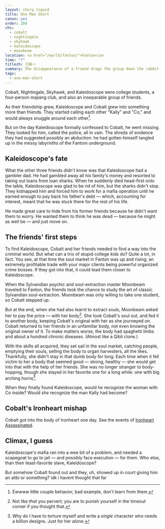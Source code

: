 ```yaml
---
layout: story.liquid
title: One Man Short
canon: yes
order: 204
chs:
  - cobalt
  - nightingale
  - skyhawk
  - kaleidoscope
  - moonbeam
location: <a href="/world/fanton/">Fanton</a>
time: "?"
titlezh: 三缺一
summary: The disappearance of a friend drags the group down the rabbit hole of Fantoni organized crime.
tags:
  - one-man-short
---
```


Cobalt, Nightingale, Skyhawk, and Kaleidoscope were college students, a four-person majiang club, and also an inseparable group of friends.

As their friendship grew, Kaleidoscope and Cobalt grew into something more than friends. They started calling each other "Kally" and "Co," and would always snuggle around each other[^1].

But on the day Kaleidoscope formally confessed to Cobalt, he went missing. They looked for him, called the police, all in vain. The shreds of evidence they had suggested possibly an abduction: he had gotten himself tangled up in the messy labyrinths of the Fantoni underground.

## Kaleidoscope's fate

What the other three friends didn't know was that Kaleidoscope had a gambler dad. He had gambled away all his family's money and resorted to taking out loans from loan sharks. When he suddenly died head-first onto the table, Kaleidoscope was glad to be rid of him, but the sharks didn't stop. They kidnapped him and forced him to work for a mafia operation until he earned enough to pay back his father's debt — which, accounting for interest, meant that he was stuck there for the rest of his life.

He made great care to hide from his former friends because he didn't want them to worry. He wanted them to think he was dead — because he might as well be — and just move on.

## The friends' first steps

To find Kaleidoscope, Cobalt and her friends needed to find a way into the criminal world. But what can a trio of stupid college kids do? Quite a lot, in fact. You see, at that time the soul market in Fanton was up and rising; an extremely profitable trade with your major clients being powerful organized crime bosses. If they got into that, it could lead them closer to Kaleidoscope.

When the Sylvandian psychic and soul-extraction master Moonbeam traveled to Fanton, the friends took the chance to study the art of classic Sylvandian soul-extraction. Moonbeam was only willing to take one student, so Cobalt stepped up.

But at the end, when she had also learnt to extract souls, Moonbeam asked her to pay the price — with her body[^2]. She took Cobalt's soul out, and fed it to another body, keeping Cobalt's original with her as she journeyed on. Cobalt returned to her friends in an unfamiliar body, not even knowing the original owner of it. To make matters worse, the body had spaghetti limbs and about a hundred chronic diseases. (Almost like a Qibli clone.)

With the skills all acquired, they set sail in the soul market, catching people, emptying their souls, selling the body to organ harvesters, all the likes. Thankfully, she didn't stay in that dumb body for long. Each time when it fell victim to her a body that seemed good — strong, healthy — she would get into that with the help of her friends. She was no longer stranger to body-hopping, though she stayed in her favorite one for a long while: one with big arching horns[^3].

When they finally found Kaleidoscope, would he recognize the woman with Co inside? Would *she* recognize the man Kally had become?

## Cobalt's Ironheart mishap

Cobalt got into the body of Ironheart one day. See the events of [Ironheart Assassinated](/stories/ironheart-assassinated/).

## Climax, I guess

Kaleidoscope's mafia ran into a wee bit of a problem, and needed a scapegoat to go to jail — and possibly face execution — for them. Who else, than their least-favorite slave, Kaleidoscope?

But somehow Cobalt found out and they, uh, showed up in court giving him an alibi or something? idk i havent thought that far

[^1]: Ewwww little couple behavior, bad example, don't learn from them.
[^2]: Not like *that* you pervert; you are to punish yourself in the timeout corner if you thought that.
[^3]: Why do I have to torture myself and write a *single* character who needs a billion designs. Just for her *alone*.
